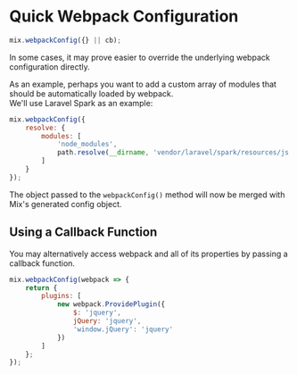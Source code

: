 # Quick Webpack Configuration

```js
mix.webpackConfig({} || cb);
```

In some cases, it may prove easier to override the underlying webpack configuration directly.

As an example, perhaps you want to add a custom array of modules that should be automatically loaded by webpack.  
We'll use Laravel Spark as an example:

```js
mix.webpackConfig({
    resolve: {
        modules: [
            'node_modules',
            path.resolve(__dirname, 'vendor/laravel/spark/resources/js')
        ]
    }
});
```

The object passed to the `webpackConfig()` method will now be merged with Mix's generated config object.

## Using a Callback Function

You may alternatively access webpack and all of its properties by passing a callback function.

```js
mix.webpackConfig(webpack => {
    return {
        plugins: [
            new webpack.ProvidePlugin({
                $: 'jquery',
                jQuery: 'jquery',
                'window.jQuery': 'jquery'
            })
        ]
    };
});
```
